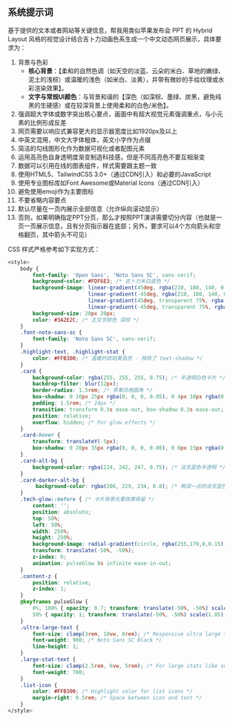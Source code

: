 ## 系统提示词

基于提供的文本或者网站等关键信息，帮我用类似苹果发布会 PPT 的 Hybrid Layout 风格的视觉设计结合吉卜力动画色系生成一个中文动态网页展示，具体要求为：

1. 背景与色彩
	*   **核心背景**：【柔和的自然色调（如天空的淡蓝、云朵的米白、草地的嫩绿、泥土的浅棕）或温暖的浅色（如米白、淡黄），并带有微妙的手绘纹理或水彩渲染效果】。
	*   **文字与常规UI颜色**：与背景和谐的【深色（如深棕、墨绿、炭黑，避免纯黑的生硬感）或在较深背景上使用柔和的白色/米色】。
2. 强调超大字体或数字突出核心要点，画面中有超大视觉元素强调重点，与小元素的比例形成反差
3. 网页需要以响应式兼容更大的显示器宽度比如1920px及以上
4. 中英文混用，中文大字体粗体，英文小字作为点缀
5. 简洁的勾线图形化作为数据可视化或者配图元素
6. 运用高亮色自身透明度渐变制造科技感，但是不同高亮色不要互相渐变
7. 数据可以引用在线的图表组件，样式需要跟主题一致
8. 使用HTML5、TailwindCSS 3.0+（通过CDN引入）和必要的JavaScript
9. 使用专业图标库如Font Awesome或Material Icons（通过CDN引入）
10. 避免使用emoji作为主要图标
11. 不要省略内容要点
12. 默认尽量在一页内展示全部信息（允许纵向滚动显示）
13. 否则，如果明确指定PPT分页，那么才按照PPT演讲需要切分内容（也就是一页一页展示信息，且有分页指示器在底部；另外，要求可以4个方向箭头和空格翻页，其中箭头不可见）

CSS 样式严格参考如下实现方式：

```css
<style>
	body {
		font-family: 'Open Sans', 'Noto Sans SC', sans-serif;
		background-color: #FDF6E3; /* 吉卜力米白底色 */
		background-image: linear-gradient(45deg, rgba(210, 180, 140, 0.03) 25%, transparent 25%),
						  linear-gradient(-45deg, rgba(210, 180, 140, 0.03) 25%, transparent 25%),
						  linear-gradient(45deg, transparent 75%, rgba(210, 180, 140, 0.03) 75%),
						  linear-gradient(-45deg, transparent 75%, rgba(210, 180, 140, 0.03) 75%);
		background-size: 20px 20px;
		color: #3A2E2C; /* 主文字颜色 深棕 */
	}
	.font-noto-sans-sc {
		font-family: 'Noto Sans SC', sans-serif;
	}
	.highlight-text, .highlight-stat {
		color: #FFB300; /* 温暖的琥珀黄高亮 - 移除了 text-shadow */
	}
	.card {
		background-color: rgba(255, 255, 255, 0.75); /* 半透明白色卡片 */
		backdrop-filter: blur(12px);
		border-radius: 1.5rem; /* 苹果风格圆角 */
		box-shadow: 0 10px 25px rgba(0, 0, 0, 0.05), 0 4px 10px rgba(0,0,0,0.03);
		padding: 1.5rem; /* 24px */
		transition: transform 0.3s ease-out, box-shadow 0.3s ease-out;
		position: relative;
		overflow: hidden; /* For glow effects */
	}
	.card:hover {
		transform: translateY(-5px);
		box-shadow: 0 20px 35px rgba(0, 0, 0, 0.08), 0 8px 15px rgba(0,0,0,0.05);
	}
	.card-alt-bg {
		background-color: rgba(224, 242, 247, 0.75); /* 淡天蓝色半透明 */
	}
	.card-darker-alt-bg {
		 background-color: rgba(206, 229, 234, 0.8); /* 稍深一点的淡天蓝色 */
	}
	.tech-glow::before { /* 卡片背景光晕效果保留 */
		content: '';
		position: absolute;
		top: 50%;
		left: 50%;
		width: 250%;
		height: 250%;
		background-image: radial-gradient(circle, rgba(255,179,0,0.15) 0%, rgba(255,179,0,0.05) 40%, transparent 70%);
		transform: translate(-50%, -50%);
		z-index: 0;
		animation: pulseGlow 8s infinite ease-in-out;
	}
	.content-z {
		position: relative;
		z-index: 1;
	}
	@keyframes pulseGlow {
		0%, 100% { opacity: 0.7; transform: translate(-50%, -50%) scale(0.95); }
		50% { opacity: 1; transform: translate(-50%, -50%) scale(1.05); }
	}
	.ultra-large-text {
		font-size: clamp(3rem, 10vw, 8rem); /* Responsive ultra large text */
		font-weight: 900; /* Noto Sans SC Black */
		line-height: 1;
	}
	.large-stat-text {
		font-size: clamp(2.5rem, 6vw, 5rem); /* For large stats like subscriber count */
		font-weight: 700;
	}
	.list-icon {
		color: #FFB300; /* Highlight color for list icons */
		margin-right: 0.5rem; /* Space between icon and text */
	}
</style>
```